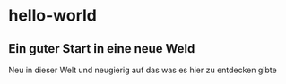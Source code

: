 # hello-world
## Ein guter Start in eine neue Weld
Neu in dieser Welt und neugierig auf das was es hier zu entdecken gibte

